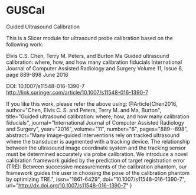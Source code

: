 # GUSCal
Guided Ultrasound Calibration

This is a Slicer module for ultrasound probe calibration based on the following work:

Elvis C.S. Chen, Terry M. Peters, and Burton Ma
Guided ultrasound calibration: where, how, and how many calibration fiducials
International Journal of Computer Assisted Radiology and Surgery
Volume 11, 
Issue 6,
page 889-898
June 2016

DOI: 10.1007/s11548-016-1390-7
http://link.springer.com/article/10.1007/s11548-016-1390-7

If you like this work, please refer the above using:
@Article{Chen2016,
author="Chen, Elvis C. S.
and Peters, Terry M.
and Ma, Burton",
title="Guided ultrasound calibration: where, how, and how many calibration fiducials",
journal="International Journal of Computer Assisted Radiology and Surgery",
year="2016",
volume="11",
number="6",
pages="889--898",
abstract="Many image-guided interventions rely on tracked ultrasound where the transducer is augmented with a tracking device. The relationship between the ultrasound image coordinate system and the tracking sensor must be determined accurately via probe calibration. We introduce a novel calibration framework guided by the prediction of target registration error (TRE): Between successive measurements of the calibration phantom, our framework guides the user in choosing the pose of the calibration phantom by optimizing TRE.",
issn="1861-6429",
doi="10.1007/s11548-016-1390-7",
url="http://dx.doi.org/10.1007/s11548-016-1390-7"
}
